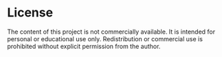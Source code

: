 # License

The content of this project is not commercially available. It is intended for personal or educational use only. Redistribution or commercial use is prohibited without explicit permission from the author.
